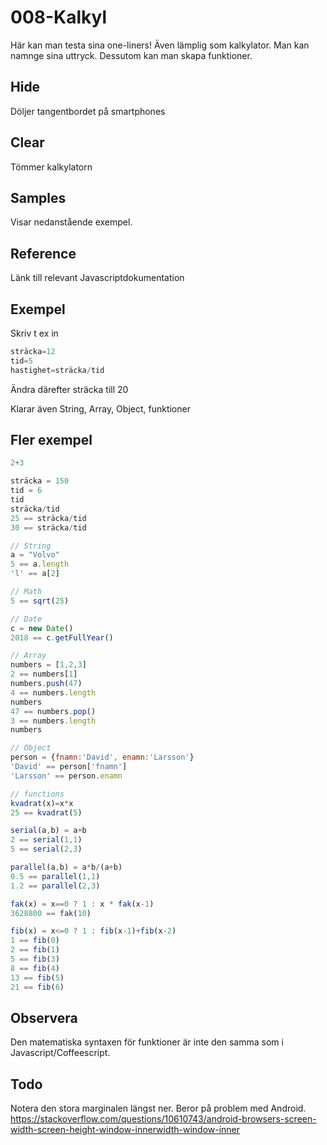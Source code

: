 # 008-Kalkyl

Här kan man testa sina one-liners!
Även lämplig som kalkylator.
Man kan namnge sina uttryck.
Dessutom kan man skapa funktioner.

## Hide
Döljer tangentbordet på smartphones

## Clear
Tömmer kalkylatorn

## Samples
Visar nedanstående exempel.

## Reference
Länk till relevant Javascriptdokumentation

## Exempel

Skriv t ex in 

```javascript
sträcka=12
tid=5
hastighet=sträcka/tid
```

Ändra därefter sträcka till 20

Klarar även String, Array, Object, funktioner

## Fler exempel

```javascript
2+3

sträcka = 150
tid = 6
tid
sträcka/tid
25 == sträcka/tid 
30 == sträcka/tid

// String
a = "Volvo" 
5 == a.length
'l' == a[2]

// Math
5 == sqrt(25) 

// Date
c = new Date() 
2018 == c.getFullYear()

// Array
numbers = [1,2,3] 
2 == numbers[1]
numbers.push(47)
4 == numbers.length
numbers 
47 == numbers.pop()
3 == numbers.length
numbers

// Object
person = {fnamn:'David', enamn:'Larsson'}
'David' == person['fnamn']
'Larsson' == person.enamn

// functions
kvadrat(x)=x*x
25 == kvadrat(5)

serial(a,b) = a+b
2 == serial(1,1)
5 == serial(2,3)

parallel(a,b) = a*b/(a+b)
0.5 == parallel(1,1)
1.2 == parallel(2,3)

fak(x) = x==0 ? 1 : x * fak(x-1)
3628800 == fak(10)

fib(x) = x<=0 ? 1 : fib(x-1)+fib(x-2) 
1 == fib(0)
2 == fib(1)
5 == fib(3)
8 == fib(4)
13 == fib(5)
21 == fib(6)
```

## Observera

Den matematiska syntaxen för funktioner är inte den samma som i Javascript/Coffeescript.

## Todo

Notera den stora marginalen längst ner.
Beror på problem med Android.
https://stackoverflow.com/questions/10610743/android-browsers-screen-width-screen-height-window-innerwidth-window-inner